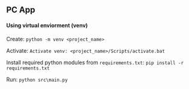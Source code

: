 ## PC App

#### Using virtual enviorment (venv)

Create: `python -m venv <project_name>`

Activate: `Activate venv: <project_name>/Scripts/activate.bat`

Install required python modules from `requirements.txt`: `pip install -r requirements.txt`

Run: `python src\main.py`


